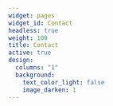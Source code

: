 ```yaml
---
widget: pages
widget_id: Contact
headless: true
weight: 100
title: Contact
active: true
design:
  columns: "1"
  background:
    text_color_light: false
    image_darken: 1
---
```

